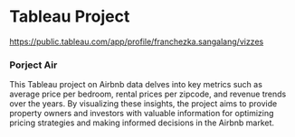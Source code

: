 # Tableau Project
https://public.tableau.com/app/profile/franchezka.sangalang/vizzes

### Porject Air
This Tableau project on Airbnb data delves into key metrics such as average price per bedroom, rental prices per zipcode, and revenue trends over the years. By visualizing these insights, the project aims to provide property owners and investors with valuable information for optimizing pricing strategies and making informed decisions in the Airbnb market.




